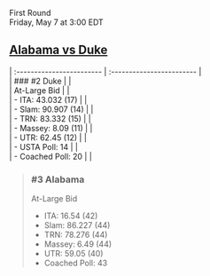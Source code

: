 First Round  
Friday, May 7 at 3:00 EDT
## [Alabama vs Duke](https://www.ncaa.com/game/5833653) 

| :------------------------ | :------------------------ |  
| ### #2 Duke               | |  
| At-Large Bid              | |  
| - ITA: 43.032 (17)        | |  
| - Slam: 90.907 (14)       | |  
| - TRN: 83.332 (15)        | |  
| - Massey: 8.09 (11)       | |  
| - UTR: 62.45 (12)         | |  
| - USTA Poll: 14           | |  
| - Coached Poll: 20        | |  

> ### #3 Alabama  
> At-Large Bid  
> - ITA: 16.54 (42)  
> - Slam: 86.227 (44)  
> - TRN: 78.276 (44)  
> - Massey: 6.49 (44)  
> - UTR: 59.05 (40)  
> - Coached Poll: 43  